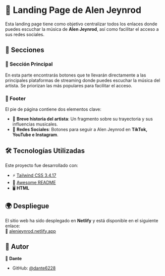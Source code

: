 # 🎵 Landing Page de Alen Jeynrod  

Esta landing page tiene como objetivo centralizar todos los enlaces donde puedes escuchar la música de **Alen Jeynrod**, así como facilitar el acceso a sus redes sociales.  

## 🚀 Secciones  

### 🔹 Sección Principal  
En esta parte encontrarás botones que te llevarán directamente a las principales plataformas de streaming donde puedes escuchar la música del artista. Se priorizan las más populares para facilitar el acceso.  

### 🔹 Footer  
El pie de página contiene dos elementos clave:  
- 📝 **Breve historia del artista**: Un fragmento sobre su trayectoria y sus influencias musicales.  
- 📲 **Redes Sociales**: Botones para seguir a Alen Jeynrod en **TikTok, YouTube e Instagram**.  

## 🛠️ Tecnologías Utilizadas  
Este proyecto fue desarrollado con:  
- ⚡ [Tailwind CSS 3.4.17](https://v3.tailwindcss.com/)  
- 📄 [Awesome README](https://github.com/matiassingers/awesome-readme)  
- 🖥️ **HTML**  

## 🌍 Despliegue  
El sitio web ha sido desplegado en **Netlify** y está disponible en el siguiente enlace:  
🔗 [alenjeynrod.netlify.app](https://alenjeynrod.netlify.app/)  

## 👤 Autor  
📌 **Dante**  
- GitHub: [@dante6228](https://www.github.com/dante6228)  
